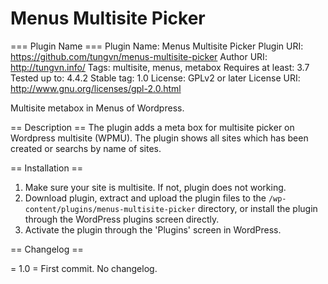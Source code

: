 # Menus Multisite Picker

=== Plugin Name ===
Plugin Name: Menus Multisite Picker
Plugin URI: https://github.com/tungvn/menus-multisite-picker
Author URI: http://tungvn.info/
Tags: multisite, menus, metabox
Requires at least: 3.7
Tested up to: 4.4.2
Stable tag: 1.0
License: GPLv2 or later
License URI: http://www.gnu.org/licenses/gpl-2.0.html

Multisite metabox in Menus of Wordpress.

== Description ==
The plugin adds a meta box for multisite picker on Wordpress multisite (WPMU). The plugin shows all sites which has been created or searchs by name of sites.

== Installation ==
1. Make sure your site is multisite. If not, plugin does not working.
2. Download plugin, extract and upload the plugin files to the `/wp-content/plugins/menus-multisite-picker` directory, or install the plugin through the WordPress plugins screen directly.
3. Activate the plugin through the 'Plugins' screen in WordPress.

== Changelog ==

= 1.0 =
First commit. No changelog.
